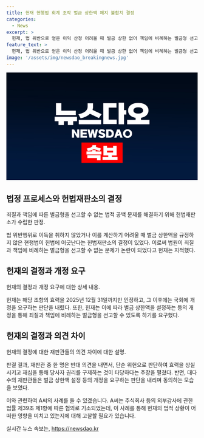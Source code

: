 ```yaml
---
title: 헌재 현행법 회계 조작 벌금 상한액 폐지 불합치 결정
categories:
  - News
excerpt: >
  헌재, 법 위반으로 얻은 이익 산정 어려울 때 벌금 상한 없어 책임에 비례하는 벌금형 선고 못해 비례원칙 위반 판단. 현행법은 이익이 없거나 산정이 곤란할 때 벌금 상한액을 두지 않음. 헌재는 이를 헌법에 어긋나다며 2025년 12월 31일까지만 해당 조항의 효력을 인정하고, 개정을 요구. 이에 반대하는 재판관도 있지만, 헌재의 결정이 법적 공백을 초래하지 않는다고 주장. A씨의 사건도 이 관련된 것으로, 이 사건은 주식회사 등의 외부감사에 관한 법률 제39조 제1항에 관련된 것으로 파악됨.
feature_text: >
  헌재, 법 위반으로 얻은 이익 산정 어려울 때 벌금 상한 없어 책임에 비례하는 벌금형 선고 못해 비례원칙 위반 판단. 현행법은 이익이 없거나 산정이 곤란할 때 벌금 상한액을 두지 않음. 헌재는 이를 헌법에 어긋나다며 2025년 12월 31일까지만 해당 조항의 효력을 인정하고, 개정을 요구. 이에 반대하는 재판관도 있지만, 헌재의 결정이 법적 공백을 초래하지 않는다고 주장. A씨의 사건도 이 관련된 것으로, 이 사건은 주식회사 등의 외부감사에 관한 법률 제39조 제1항에 관련된 것으로 파악됨.
image: '/assets/img/newsdao_breakingnews.jpg'
---
```


<p><img src="/assets/img/newsdao_breakingnews.jpg" alt="implanttips 속보" /></p>

<h2 data-ke-size="size26">법정 프로세스와 헌법재판소의 결정</h2>

<p data-ke-size="size16">죄질과 책임에 따른 벌금형을 선고할 수 없는 법적 공백 문제를 해결하기 위해 헌법재판소가 수립한 판정.</p>

<p>법 위반행위로 이득을 취하지 않았거나 이를 계산하기 어려울 때 벌금 상한액을 규정하지 않은 현행법이 헌법에 어긋난다는 헌법재판소의 결정이 있었다. 이로써 법원이 죄질과 책임에 비례하는 벌금형을 선고할 수 없는 문제가 논란이 되었다고 헌재는 지적했다.</p>

<h2 data-ke-size="size26">헌재의 결정과 개정 요구</h2>

<p data-ke-size="size16">헌재의 결정과 개정 요구에 대한 상세 내용.</p>

<p>헌재는 해당 조항의 효력을 2025년 12월 31일까지만 인정하고, 그 이후에는 국회에 개정을 요구하는 판단을 내렸다. 또한, 헌재는 이에 따라 벌금 상한액을 설정하는 등의 개정을 통해 죄질과 책임에 비례하는 벌금형을 선고할 수 있도록 하기를 요구했다.</p>

<h2 data-ke-size="size26">헌재의 결정과 의견 차이</h2>

<p data-ke-size="size16">헌재의 결정에 대한 재판관들의 의견 차이에 대한 설명.</p>

<p>판결 결과, 재판관 중 한 명은 반대 의견을 내면서, 단순 위헌으로 판단하여 효력을 상실시키고 재심을 통해 당사자 권리를 구제하는 것이 타당하다는 주장을 펼쳤다. 반면, 대다수의 재판관들은 벌금 상한액 설정 등의 개정을 요구하는 판단을 내리며 동의하는 모습을 보였다.</p>

<p>이와 관련하여 A씨의 사례를 들 수 있겠습니다. A씨는 주식회사 등의 외부감사에 관한 법률 제39조 제1항에 따른 혐의로 기소되었는데, 이 사례를 통해 현재의 법적 상황이 어떠한 영향을 미치고 있는지에 대해 고찰할 필요가 있습니다.</p>
실시간 뉴스 속보는, <a href="https://newsdao.kr" rel="dofollow">https://newsdao.kr</a>


